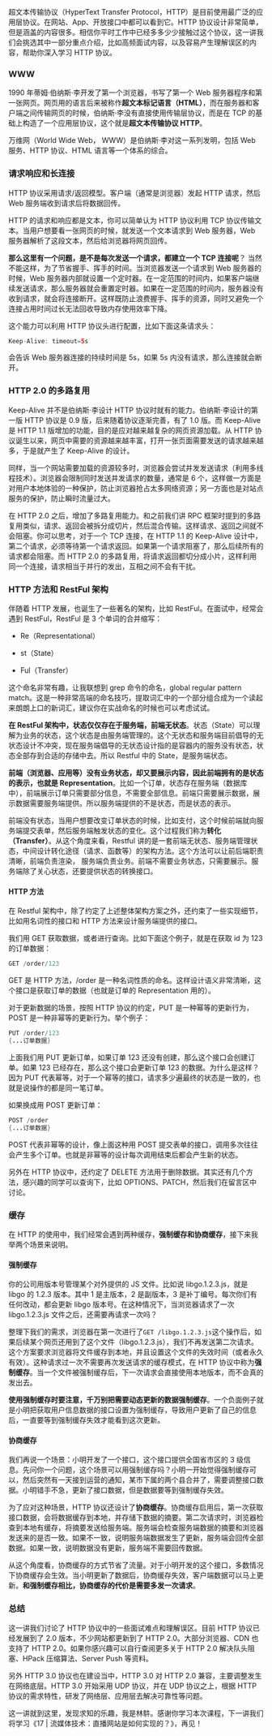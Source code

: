 超文本传输协议（HyperText Transfer Protocol，HTTP）是目前使用最广泛的应用层协议。在网站、App、开放接口中都可以看到它。HTTP 协议设计非常简单，但是涵盖的内容很多。相信你平时工作中已经多多少少接触过这个协议，这一讲我们会挑选其中一部分重点介绍，比如高频面试内容，以及容易产生理解误区的内容，帮助你深入学习 HTTP 协议。

### WWW

1990 年蒂姆·伯纳斯·李开发了第一个浏览器，书写了第一个 Web 服务器程序和第一张网页。网页用的语言后来被称作**超文本标记语言（HTML）**，而在服务器和客户端之间传输网页的时候，伯纳斯·李没有直接使用传输层协议，而是在 TCP 的基础上构造了一个应用层协议，这个就是**超文本传输协议 HTTP**。

万维网（World Wide Web， WWW）是伯纳斯·李对这一系列发明，包括 Web 服务、HTTP 协议、HTML 语言等一个体系的综合。

### 请求响应和长连接

HTTP 协议采用请求/返回模型。客户端（通常是浏览器）发起 HTTP 请求，然后 Web 服务端收到请求后将数据回传。

HTTP 的请求和响应都是文本，你可以简单认为 HTTP 协议利用 TCP 协议传输文本。当用户想要看一张网页的时候，就发送一个文本请求到 Web 服务器，Web 服务器解析了这段文本，然后给浏览器将网页回传。

**那么这里有一个问题，是不是每次发送一个请求，都建立一个 TCP 连接呢**？ 当然不能这样，为了节省握手、挥手的时间。当浏览器发送一个请求到 Web 服务器的时候，Web 服务器内部就设置一个定时器。在一定范围的时间内，如果客户端继续发送请求，那么服务器就会重置定时器。如果在一定范围的时间内，服务器没有收到请求，就会将连接断开。这样既防止浪费握手、挥手的资源，同时又避免一个连接占用时间过长无法回收导致内存使用效率下降。

这个能力可以利用 HTTP 协议头进行配置，比如下面这条请求头：

```java
Keep-Alive: timeout=5s
```

会告诉 Web 服务器连接的持续时间是 5s，如果 5s 内没有请求，那么连接就会断开。

### HTTP 2.0 的多路复用

Keep-Alive 并不是伯纳斯·李设计 HTTP 协议时就有的能力。伯纳斯·李设计的第一版 HTTP 协议是 0.9 版，后来随着协议逐渐完善，有了 1.0 版。而 Keep-Alive 是 HTTP 1.1 版增加的功能，目的是应对越来越复杂的网页资源加载。从 HTTP 协议诞生以来，网页中需要的资源越来越丰富，打开一张页面需要发送的请求越来越多，于是就产生了 Keep-Alive 的设计。

同样，当一个网站需要加载的资源较多时，浏览器会尝试并发发送请求（利用多线程技术）。浏览器会限制同时发送并发请求的数量，通常是 6 个，这样做一方面是对用户本地体验的一种保护，防止浏览器抢占太多网络资源；另一方面也是对站点服务的保护，防止瞬时流量过大。

在 HTTP 2.0 之后，增加了多路复用能力。和之前我们讲 RPC 框架时提到的多路复用类似，请求、返回会被拆分成切片，然后混合传输。这样请求、返回之间就不会阻塞。你可以思考，对于一个 TCP 连接，在 HTTP 1.1 的 Keep-Alive 设计中，第二个请求，必须等待第一个请求返回。如果第一个请求阻塞了，那么后续所有的请求都会阻塞。而 HTTP 2.0 的多路复用，将请求返回都切分成小片，这样利用同一个连接，请求相当于并行的发出，互相之间不会有干扰。

### HTTP 方法和 RestFul 架构

伴随着 HTTP 发展，也诞生了一些著名的架构，比如 RestFul。在面试中，经常会遇到 RestFul，RestFul 是 3 个单词的合并缩写：

- Re（Representational）
    
- st（State）
    
- Ful（Transfer）
    

这个命名非常有趣，让我联想到 grep 命令的命名，global regular pattern match。这是一种非常高端的命名技巧，提取词汇中的一个部分组合成为一个读起来朗朗上口的新词汇，建议你在实战命名的时候也可以考虑试试。

**在 RestFul 架构中，状态仅仅存在于服务端，前端无状态**。状态（State）可以理解为业务的状态，这个状态是由服务端管理的。这个无状态和服务端目前倡导的无状态设计不冲突，现在服务端倡导的无状态设计指的是容器内的服务没有状态，状态全部存到合适的存储中去。所以 Restful 中的 State，是服务端状态。

**前端（浏览器、应用等）没有业务状态，却又要展示内容，因此前端拥有的是状态的表示，也就是 Representation**。比如一个订单，状态存在服务端（数据库中），前端展示订单只需要部分信息，不需要全部信息。前端只需要展示数据，展示数据需要服务端提供。所以服务端提供的不是状态，而是状态的表示。

前端没有状态，当用户想要改变订单状态的时候，比如支付，这个时候前端就向服务端提交表单，然后服务端触发状态的变化。这个过程我们称为**转化（Transfer）**。从这个角度来看，Restful 讲的是一套前端无状态、服务端管理状态，中间设计转化途径（请求、函数等）的架构方法。这个方法可以让前后端职责清晰，前端负责渲染， 服务端负责业务。前端不需要业务状态，只需要展示。服务端除了关心状态，还要提供状态的转换接口。

#### HTTP 方法

在 Restful 架构中，除了约定了上述整体架构方案之外，还约束了一些实现细节，比如用名词性的接口和 HTTP 方法来设计服务端提供的接口。

我们用 GET 获取数据，或者进行查询。比如下面这个例子，就是在获取 id 为 123 的订单数据：

```java
GET /order/123
```

GET 是 HTTP 方法，/order 是一种名词性质的命名。这样设计语义非常清晰，这个接口是获取订单的数据（也就是订单的 Representation 用的）。

对于更新数据的场景，按照 HTTP 协议的约定，PUT 是一种幂等的更新行为，POST 是一种非幂等的更新行为。举个例子：

```java
PUT /order/123 
{...订单数据}
```

上面我们用 PUT 更新订单，如果订单 123 还没有创建，那么这个接口会创建订单。如果 123 已经存在，那么这个接口会更新订单 123 的数据。为什么是这样？因为 PUT 代表幂等，对于一个幂等的接口，请求多少遍最终的状态是一致的，也就是说操作的都是同一笔订单。

如果换成用 POST 更新订单：

```java
POST /order
{...订单数据}
```

POST 代表非幂等的设计，像上面这种用 POST 提交表单的接口，调用多次往往会产生多个订单。也就是非幂等的设计每次调用结束后都会产生新的状态。

另外在 HTTP 协议中，还约定了 DELETE 方法用于删除数据。其实还有几个方法，感兴趣的同学可以查询下，比如 OPTIONS、PATCH，然后我们在留言区中讨论。

### 缓存

在 HTTP 的使用中，我们经常会遇到两种缓存，**强制缓存和协商缓存**，接下来我举两个场景来说明。

#### 强制缓存

你的公司用版本号管理某个对外提供的 JS 文件。比如说 libgo.1.2.3.js，就是 libgo 的 1.2.3 版本。其中 1 是主版本，2 是副版本，3 是补丁编号。每次你们有任何改动，都会更新 libgo 版本号。在这种情况下，当浏览器请求了一次 libgo.1.2.3.js 文件之后，还需要再请求一次吗？

整理下我们的需求，浏览器在第一次进行了`GET /libgo.1.2.3.js`这个操作后，如果后续某个网页还用到了这个文件（libgo.1.2.3.js），我们不再发送第二次请求。这个方案要求浏览器将文件缓存到本地，并且设置这个文件的失效时间（或者永久有效）。这种请求过一次不需要再次发送请求的缓存模式，在 HTTP 协议中称为**强制缓存**。当一个文件被强制缓存后，下一次请求会直接使用本地版本，而不会真的发出去。

**使用强制缓存时要注意，千万别把需要动态更新的数据强制缓存**。一个负面例子就是小明把获取用户信息数据的接口设置为强制缓存，导致用户更新了自己的信息后，一直要等到强制缓存失效才能看到这次更新。

#### 协商缓存

我们再说一个场景：小明开发了一个接口，这个接口提供全国省市区的 3 级信息。先问你一个问题，这个场景可以用强制缓存吗？小明一开始觉得强制缓存可以，然后突然有一天接到运营的通知，某市下属的两个县合并了，需要调整接口数据。小明错手不急，更新了接口数据，但是数据要等到强制缓存失效。

为了应对这种场景，HTTP 协议还设计了**协商缓存**。协商缓存启用后，第一次获取接口数据，会将数据缓存到本地，并存储下数据的摘要。第二次请求时，浏览器检查到本地有缓存，将摘要发送给服务端。服务端会检查服务端数据的摘要和浏览器发送来的是否一致。如果不一致，说明服务端数据发生了更新，服务端会回传全部数据。如果一致，说明数据没有更新，服务端不需要回传数据。

从这个角度看，协商缓存的方式节省了流量。对于小明开发的这个接口，多数情况下协商缓存会生效。当小明更新了数据后，协商缓存失效，客户端数据可以马上更新。**和强制缓存相比，协商缓存的代价是需要多发一次请求**。

### 总结

这一讲我们讨论了 HTTP 协议中的一些面试难点和理解误区。目前 HTTP 协议已经发展到了 2.0 版本，不少网站都更新到了 HTTP 2.0。大部分浏览器、CDN 也支持了 HTTP 2.0。如果你感兴趣可以自行查阅更多关于 HTTP 2.0 解决队头阻塞、HPack 压缩算法、Server Push 等资料。

另外 HTTP 3.0 协议也在建设当中，HTTP 3.0 对 HTTP 2.0 兼容，主要调整发生在网络底层。HTTP 3.0 开始采用 UDP 协议，并在 UDP 协议之上，根据 HTTP 协议的需求特性，研发了网络层、应用层去解决可靠性等问题。

这一讲就到这里，发现求知的乐趣，我是林䭽。感谢你学习本次课程，下一讲我们将学习《17 | 流媒体技术：直播网站是如何实现的？》，再见！